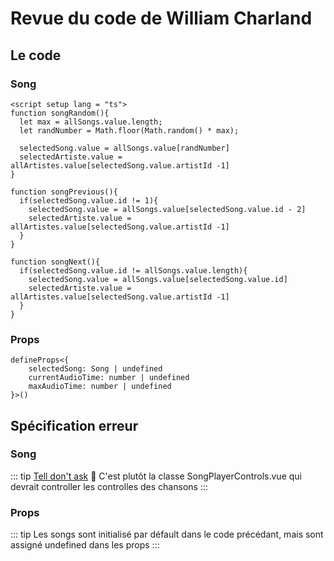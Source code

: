 # Revue du code de William Charland

## Le code

### Song
```
<script setup lang = "ts">
function songRandom(){
  let max = allSongs.value.length;
  let randNumber = Math.floor(Math.random() * max);

  selectedSong.value = allSongs.value[randNumber]
  selectedArtiste.value = allArtistes.value[selectedSong.value.artistId -1]
}
```

```
function songPrevious(){
  if(selectedSong.value.id != 1){
    selectedSong.value = allSongs.value[selectedSong.value.id - 2]
    selectedArtiste.value = allArtistes.value[selectedSong.value.artistId -1]
  }
}
```

```
function songNext(){
  if(selectedSong.value.id != allSongs.value.length){
    selectedSong.value = allSongs.value[selectedSong.value.id]
    selectedArtiste.value = allArtistes.value[selectedSong.value.artistId -1]
  }
}
```

### Props

```
defineProps<{
    selectedSong: Song | undefined
    currentAudioTime: number | undefined
    maxAudioTime: number | undefined
}>()
```

## Spécification erreur

### Song

::: tip
[Tell don't ask](https://martinfowler.com/bliki/TellDontAsk.html) :melting_face:
C'est plutôt la classe SongPlayerControls.vue qui devrait controller les controlles des chansons
:::

### Props

::: tip
Les songs sont initialisé par défault dans le code précédant, mais sont assigné undefined dans les props
:::
